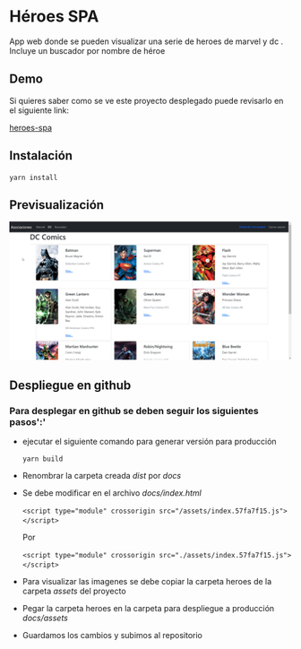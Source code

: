 # Héroes SPA

App web donde se pueden visualizar una serie de heroes de marvel y dc . Incluye un buscador por nombre de héroe

## Demo

Si quieres saber como se ve este proyecto desplegado puede revisarlo en el siguiente link:

[heroes-spa](https://airarrazabald.github.io/heroes-spa/#/login)

## Instalación

```yarn
yarn install
```

## Previsualización

![Heroes SPA](preview/heroes-spa.png)

## Despliegue en github

### Para desplegar en github se deben seguir los siguientes pasos':'

* ejecutar el siguiente comando para generar versión para producción

    ```yarn
    yarn build
    ```

* Renombrar la carpeta creada *dist* por *docs*

* Se debe modificar en el archivo *docs/index.html*

    `<script type="module" crossorigin src="/assets/index.57fa7f15.js"></script>`

    Por

    `<script type="module" crossorigin src="./assets/index.57fa7f15.js"></script>`

 * Para visualizar las imagenes se debe copiar la carpeta heroes de la carpeta *assets* del proyecto

 * Pegar la carpeta heroes en la carpeta para despliegue a producción *docs/assets*
 
 * Guardamos los cambios y subimos al repositorio